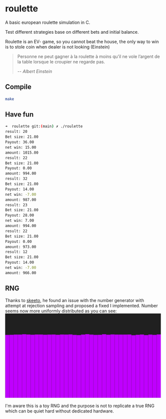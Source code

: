 # roulette

A basic european roulette simulation in C.

Test different strategies base on different bets and initial balance.

Roulette is an EV- game, so you cannot beat the house, the only way to win is to stole coin when dealer is not looking (Einstein)

> Personne ne peut gagner à la roulette à moins qu’il ne vole l’argent de la table lorsque le croupier ne regarde pas.
>
> -- <cite>Albert Einstein</cite>


## Compile

```sh
make
```

## Have fun

```sh
➜  roulette git:(main) ✗ ./roulette
result: 20
Bet size: 21.00
Payout: 36.00
net win: 15.00
amount: 1015.00
result: 22
Bet size: 21.00
Payout: 0.00
amount: 994.00
result: 32
Bet size: 21.00
Payout: 14.00
net win: -7.00
amount: 987.00
result: 23
Bet size: 21.00
Payout: 28.00
net win: 7.00
amount: 994.00
result: 22
Bet size: 21.00
Payout: 0.00
amount: 973.00
result: 12
Bet size: 21.00
Payout: 14.00
net win: -7.00
amount: 966.00
```

## RNG

Thanks to [skeeto](https://www.reddit.com/r/C_Programming/comments/146cnjx/comment/jnpzwun/?utm_source=share&utm_medium=web2x&context=3),
he found an issue with the number generator with attempt at rejection sampling and proposed a fixed I implemented. Number seems now more uniformly
distributed as you can see: ![roulette-distribution-histogram](./graph.jpg)

I'm aware this is a toy RNG and the purpose is not to replicate a true RNG which can be quiet hard without dedicated hardware.
